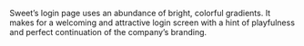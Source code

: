 Sweet’s login page uses an abundance of bright, colorful gradients. It makes for a welcoming and attractive login screen with a hint of playfulness and perfect continuation of the company’s branding.
